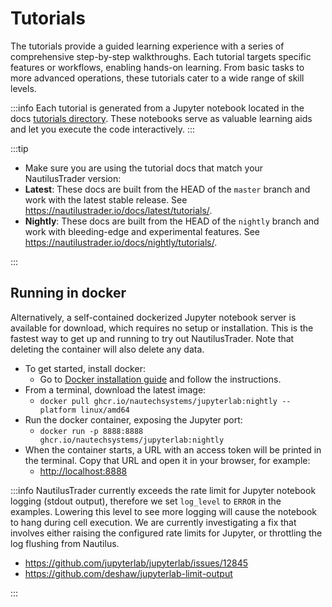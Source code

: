 # Tutorials

The tutorials provide a guided learning experience with a series of comprehensive step-by-step walkthroughs.
Each tutorial targets specific features or workflows, enabling hands-on learning.
From basic tasks to more advanced operations, these tutorials cater to a wide range of skill levels.

:::info
Each tutorial is generated from a Jupyter notebook located in the docs [tutorials directory](https://github.com/nautechsystems/nautilus_trader/tree/develop/docs/tutorials). These notebooks serve as valuable learning aids and let you execute the code interactively.
:::

:::tip

- Make sure you are using the tutorial docs that match your NautilusTrader version:
- **Latest**: These docs are built from the HEAD of the `master` branch and work with the latest stable release. See <https://nautilustrader.io/docs/latest/tutorials/>.
- **Nightly**: These docs are built from the HEAD of the `nightly` branch and work with bleeding-edge and experimental features. See <https://nautilustrader.io/docs/nightly/tutorials/>.

:::

## Running in docker

Alternatively, a self-contained dockerized Jupyter notebook server is available for download, which requires no setup or
installation. This is the fastest way to get up and running to try out NautilusTrader. Note that deleting the container will also delete any data.

- To get started, install docker:
  - Go to [Docker installation guide](https://docs.docker.com/get-docker/) and follow the instructions.
- From a terminal, download the latest image:
  - `docker pull ghcr.io/nautechsystems/jupyterlab:nightly --platform linux/amd64`
- Run the docker container, exposing the Jupyter port:
  - `docker run -p 8888:8888 ghcr.io/nautechsystems/jupyterlab:nightly`
- When the container starts, a URL with an access token will be printed in the terminal. Copy that URL and open it in your browser, for example:
  - <http://localhost:8888>

:::info
NautilusTrader currently exceeds the rate limit for Jupyter notebook logging (stdout output),
therefore we set `log_level` to `ERROR` in the examples. Lowering this level to see
more logging will cause the notebook to hang during cell execution. We are currently
investigating a fix that involves either raising the configured rate limits for
Jupyter, or throttling the log flushing from Nautilus.

- <https://github.com/jupyterlab/jupyterlab/issues/12845>
- <https://github.com/deshaw/jupyterlab-limit-output>

:::
